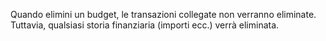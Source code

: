 Quando elimini un budget, le transazioni collegate non verranno eliminate. Tuttavia, qualsiasi storia finanziaria (importi ecc.) verrà eliminata.
